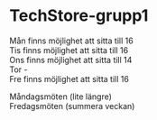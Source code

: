 ﻿# TechStore-grupp1

Mån finns möjlighet att sitta till 16 <br>
Tis finns möjlighet att sitta till 16<br>
Ons finns möjlighet att sitta till 14<br>
Tor -<br>
Fre finns möjlighet att sitta till 16<br>

Måndagsmöten (lite längre)<br>
Fredagsmöten (summera veckan)<br>
